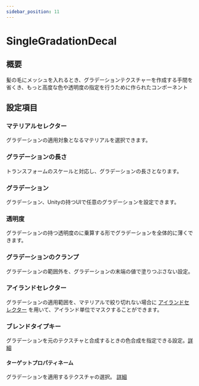 ```yaml
---
sidebar_position: 11
---
```


# SingleGradationDecal

## 概要

髪の毛にメッシュを入れるとき、グラデーションテクスチャーを作成する手間を省くき、もっと高度な色や透明度の指定を行うために作られたコンポーネント

## 設定項目

### マテリアルセレクター

グラデーションの適用対象となるマテリアルを選択できます。

### グラデーションの長さ

トランスフォームのスケールと対応し、グラデーションの長さとなります。

### グラデーション

グラデーション、Unityの持つUIで任意のグラデーションを設定できます。

### 透明度

グラデーションの持つ透明度のに乗算する形でグラデーションを全体的に薄くできます。

### グラデーションのクランプ

グラデーションの範囲外を、グラデーションの末端の値で塗りつぶさない設定。

### アイランドセレクター

グラデーションの適用範囲を、マテリアルで絞り切れない場合に [アイランドセレクター](/docs/Reference/IslandSelector) を用いて、アイランド単位でマスクすることができます。

### ブレンドタイプキー

グラデーションを元のテクスチャと合成するときの色合成を指定できる設定。[詳細](/docs/Reference/Common/BlendTypeKey)

#### ターゲットプロパティネーム

グラデーションを適用するテクスチャの選択。 [詳細](/docs/Reference/Common/TargetPropertyName.md)
